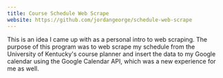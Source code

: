 ```yaml
---
title: Course Schedule Web Scrape
website: https://github.com/jordangeorge/schedule-web-scrape
---
```


This is an idea I came up with as a personal intro to web scraping. The purpose of this program was to web scrape my schedule from the University of Kentucky's course planner and insert the data to my Google calendar using the Google Calendar API, which was a new experience for me as well.

